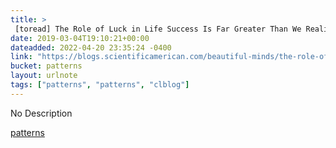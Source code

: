 ```yaml
---
title: > 
 [toread] The Role of Luck in Life Success Is Far Greater Than We Realized - Scientific American Blog Network
date: 2019-03-04T19:10:21+00:00
dateadded: 2022-04-20 23:35:24 -0400
link: "https://blogs.scientificamerican.com/beautiful-minds/the-role-of-luck-in-life-success-is-far-greater-than-we-realized/"
bucket: patterns
layout: urlnote
tags: ["patterns", "patterns", "clblog"]
--- 
```

No Description
 <!-- end excerpt --> 
<div class='bucket'><a class='internal-link' href='/buckets/patterns'>patterns</a></div> 
